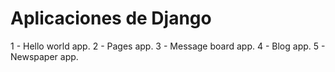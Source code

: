 # Aplicaciones de Django
1 - Hello world app.
2 - Pages app.
3 - Message board app.
4 - Blog app.
5 - Newspaper app.